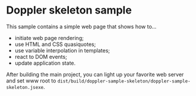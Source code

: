 # Doppler skeleton sample

This sample contains a simple web page that shows how to...

- initiate web page rendering;
- use HTML and CSS quasiquotes;
- use variable interpolation in templates;
- react to DOM events;
- update application state.

After building the main project, you can light up your favorite web server
and set www root to `dist/build/doppler-sample-skeleton/doppler-sample-skeleton.jsexe`.
